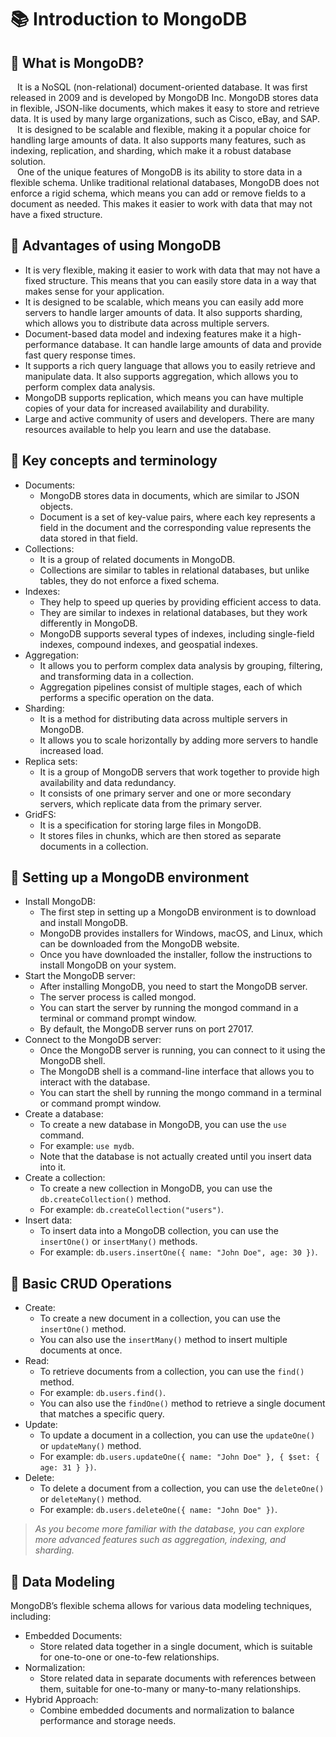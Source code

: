 # 📚 Introduction to MongoDB

## <a name="basics"></a>📖 What is MongoDB?
&ensp; It is a NoSQL (non-relational) document-oriented database. It was first released in 2009 and is developed by MongoDB Inc. MongoDB stores data in flexible, JSON-like documents, which makes it easy to store and retrieve data. It is used by many large organizations, such as Cisco, eBay, and SAP.\
&ensp; It is designed to be scalable and flexible, making it a popular choice for handling large amounts of data. It also supports many features, such as indexing, replication, and sharding, which make it a robust database solution.\
&ensp; One of the unique features of MongoDB is its ability to store data in a flexible schema. Unlike traditional relational databases, MongoDB does not enforce a rigid schema, which means you can add or remove fields to a document as needed. This makes it easier to work with data that may not have a fixed structure.

## 📖 Advantages of using MongoDB
+ It is very flexible, making it easier to work with data that may not have a fixed structure. This means that you can easily store data in a way that makes sense for your application.
+ It is designed to be scalable, which means you can easily add more servers to handle larger amounts of data. It also supports sharding, which allows you to distribute data across multiple servers.
+ Document-based data model and indexing features make it a high-performance database. It can handle large amounts of data and provide fast query response times.
+ It supports a rich query language that allows you to easily retrieve and manipulate data. It also supports aggregation, which allows you to perform complex data analysis.
+ MongoDB supports replication, which means you can have multiple copies of your data for increased availability and durability.
+ Large and active community of users and developers. There are many resources available to help you learn and use the database.

## 📖 Key concepts and terminology
+ Documents: 
  * MongoDB stores data in documents, which are similar to JSON objects. 
  * Document is a set of key-value pairs, where each key represents a field in the document and the corresponding value represents the data stored in that field.
+ Collections: 
  * It is a group of related documents in MongoDB. 
  * Collections are similar to tables in relational databases, but unlike tables, they do not enforce a fixed schema.
+ Indexes: 
  * They help to speed up queries by providing efficient access to data.
  * They are similar to indexes in relational databases, but they work differently in MongoDB. 
  * MongoDB supports several types of indexes, including single-field indexes, compound indexes, and geospatial indexes.
+ Aggregation: 
  * It allows you to perform complex data analysis by grouping, filtering, and transforming data in a collection. 
  * Aggregation pipelines consist of multiple stages, each of which performs a specific operation on the data.
+ Sharding: 
  * It is a method for distributing data across multiple servers in MongoDB. 
  * It allows you to scale horizontally by adding more servers to handle increased load.
+ Replica sets: 
  * It is a group of MongoDB servers that work together to provide high availability and data redundancy. 
  * It consists of one primary server and one or more secondary servers, which replicate data from the primary server.
+ GridFS: 
  * It is a specification for storing large files in MongoDB. 
  * It stores files in chunks, which are then stored as separate documents in a collection.

## 📖 Setting up a MongoDB environment
+ Install MongoDB: 
  * The first step in setting up a MongoDB environment is to download and install MongoDB. 
  * MongoDB provides installers for Windows, macOS, and Linux, which can be downloaded from the MongoDB website. 
  * Once you have downloaded the installer, follow the instructions to install MongoDB on your system.
+ Start the MongoDB server: 
  * After installing MongoDB, you need to start the MongoDB server. 
  * The server process is called mongod. 
  * You can start the server by running the mongod command in a terminal or command prompt window. 
  * By default, the MongoDB server runs on port 27017.
+ Connect to the MongoDB server: 
  * Once the MongoDB server is running, you can connect to it using the MongoDB shell. 
  * The MongoDB shell is a command-line interface that allows you to interact with the database. 
  * You can start the shell by running the mongo command in a terminal or command prompt window.
+ Create a database: 
  * To create a new database in MongoDB, you can use the ``use`` command. 
  * For example: ``use mydb``.
  * Note that the database is not actually created until you insert data into it.
+ Create a collection: 
  * To create a new collection in MongoDB, you can use the ``db.createCollection()`` method. 
  * For example: ``db.createCollection("users")``.
+ Insert data: 
  * To insert data into a MongoDB collection, you can use the ``insertOne()`` or ``insertMany()`` methods. 
  * For example: ``db.users.insertOne({ name: "John Doe", age: 30 })``.

## 📖 Basic CRUD Operations
+ Create: 
  * To create a new document in a collection, you can use the ``insertOne()`` method.
  * You can also use the ``insertMany()`` method to insert multiple documents at once.
+ Read: 
  * To retrieve documents from a collection, you can use the ``find()`` method. 
  * For example: ``db.users.find()``.
  * You can also use the ``findOne()`` method to retrieve a single document that matches a specific query.
+ Update: 
  * To update a document in a collection, you can use the ``updateOne()`` or ``updateMany()`` method. 
  * For example: ``db.users.updateOne({ name: "John Doe" }, { $set: { age: 31 } })``.
+ Delete: 
  * To delete a document from a collection, you can use the ``deleteOne()`` or ``deleteMany()`` method.
  * For example: ``db.users.deleteOne({ name: "John Doe" })``.

> _As you become more familiar with the database, you can explore more advanced features such as aggregation, indexing, and sharding._

## <a name="modelind"></a>📖 Data Modeling
MongoDB’s flexible schema allows for various data modeling techniques, including:
+ Embedded Documents: 
  * Store related data together in a single document, which is suitable for one-to-one or one-to-few relationships.
+ Normalization: 
  * Store related data in separate documents with references between them, suitable for one-to-many or many-to-many relationships.
+ Hybrid Approach: 
  * Combine embedded documents and normalization to balance performance and storage needs.
